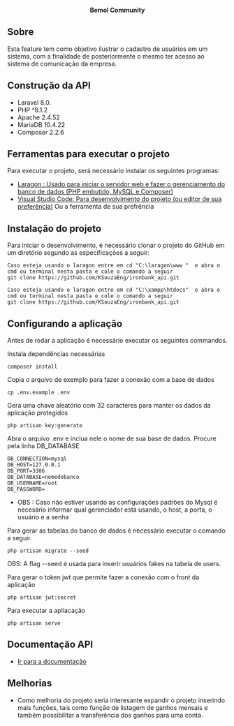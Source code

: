 <p align="center"><strong>Bemol Community</strong></p>

## Sobre

Esta feature tem como objetivo ilustrar o cadastro de usuários em um sistema, com a finalidade de posteriormente o mesmo ter acesso ao sistema de comunicação da empresa.

## Construção da API

- Laravel 8.0.
- PHP ^8.1.2
-  Apache 2.4.52
-  MariaDB 10.4.22
-  Composer 2.2.6
  
## Ferramentas para executar o projeto

Para executar o projeto, será necessário instalar os seguintes programas:
- [Laragon : Usado para iniciar o servidor web e fazer o gerenciamento do banco de dados (PHP embutido, MySQL  e Composer)](https://laragon.org/download/index.html)
- [Visual Studio Code: Para desenvolvimento do projeto (ou editor de sua preferência)](https://code.visualstudio.com/download)
Ou a ferramenta de sua prefrência


## Instalação do projeto

Para iniciar o desenvolvimento, é necessário clonar o projeto do GitHub em um diretório segundo as especificações a seguir:
```shell
Caso esteja usando o laragon entre em cd "C:\laragon\www "  e abra o cmd ou terminal nesta pasta e cole o comando a seguir  
git clone https://github.com/KSouzaEng/ironbank_api.git

Caso esteja usando o laragon entre em cd "C:\xampp\htdocs"  e abra o cmd ou terminal nesta pasta e cole o comando a seguir
git clone https://github.com/KSouzaEng/ironbank_api.git
```
##  Configurando a aplicação

Antes de rodar a aplicação é necessário executar os seguintes commandos.

Instala dependências necessárias
```shell
composer install
```
Copia o arquivo de exemplo para fazer a conexão com a base de dados
```shell
cp .env.example .env
```

Gera uma chave aleatório com 32 caracteres para manter os dados da aplicação protegidos
```shell
php artisan key:generate
```

Abra o arquivo .env e inclua nele o nome de sua base de dados. Procure pela linha DB_DATABASE
```shell
DB_CONNECTION=mysql
DB_HOST=127.0.0.1
DB_PORT=3306
DB_DATABASE=nomedobanco
DB_USERNAME=root
DB_PASSWORD=
```
- OBS : Caso não estiver usando as configurações padrões do Mysql é necesário informar qual gerenciador está usando, o host, a porta, o usuário e a senha

Para gerar as tabelas do banco de dados é necessário executar o comando a seguir.
```shell
php artisan migrate --seed
```
OBS: A flag --seed é usada para inserir usuários fakes na tabela de users.

Para gerar o token jwt que permite fazer a conexão com o front da aplicação
```shell
php artisan jwt:secret
```
 Para executar a apliacação
```shell
php artisan serve
```
## Documentação API


- [Ir para a documentação](https://github.com/KSouzaEng/api-documentation/blob/master/README.md)

## Melhorias

- Como melhoria do projeto seria interesante expandir o projeto inserindo mais funções, tais como função de listagem de ganhos mensais e também possibilitar a transferência dos ganhos para uma conta.
